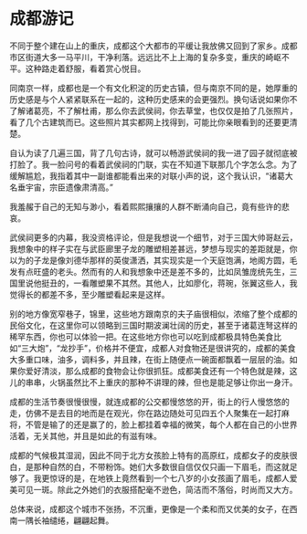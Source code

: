 # 成都游记
不同于整个建在山上的重庆，成都这个大都市的平缓让我放佛又回到了家乡。成都市区街道大多一马平川，干净利落。远远比不上上海的复杂多变，重庆的崎岖不平。这种路走着舒服，看着赏心悦目。

同南京一样，成都也是一个有文化积淀的历史古镇，但与南京不同的是，她厚重的历史感是与个人紧紧联系在一起的，这种历史感来的会更强烈。换句话说如果你不了解诸葛亮，不了解杜甫，那么你去武侯祠，你去草堂，也仅仅是拍了几张照片，看了几个古建筑而已。这些照片其实都网上找得到，可能比你亲眼看到的还要更清楚。

自认为读了几遍三国，背了几句古诗，就可以畅游武侯祠的我一进了园子就彻底被打脸了。我一脸问号的看着武侯祠的门联，实在不知道下联那几个字怎么念。为了缓解尴尬，我指着其中一副谁都能看出来的对联小声的说，这个我认识，“诸葛大名垂宇宙，宗臣遗像肃清高。”

我羞赧于自己的无知与渺小，看着熙熙攘攘的人群不断涌向自己，竟有些许的悲哀。

武侯祠更多的内幕，我没资格评论，但是我想说一个细节，对于三国大帅哥赵云，我想象中的样子实在与武臣廊里子龙的雕塑相差甚远，梦想与现实的差距就是，你以为的子龙是像刘德华那样的英俊潇洒，其实现实是一个天庭饱满，地阁方圆，毛发有点旺盛的老头。然而有的人和我想象中还是差不多的，比如凤雏庞统先生，三国里说他挺丑的，一看雕塑果不其然。其他人，比如廖化，蒋琬，张翼这些人，我觉得长的都差不多，至少雕塑看起来是这样。

别的地方像宽窄巷子，锦里，这些地方跟南京的夫子庙很相似，浓缩了整个成都的民俗文化，在这里你可以领略到三国时期波澜壮阔的历史，甚至于诸葛连弩这样的稀罕东西，你也可以体验一把。在这些地方你也可以吃到成都极具特色美食比如“三大炮”，“龙抄手”，价格并不便宜，成都人对食物还是很讲究的，成都的美食大多重口味，油多，调料多，并且辣，在街上随便点一碗面都飘着一层层的油。如果你爱好清淡，那么成都的食物会让你很抓狂。成都美食还有一个特色就是辣，这儿的串串，火锅虽然比不上重庆的那种不讲理的辣，但也是能足够让你出一身汗。

成都的生活节奏很慢很慢，就连成都的公交都慢悠悠的开，街上的行人慢悠悠的走，仿佛不是去目的地而是在观光，你在路边随处可见四五个人聚集在一起打麻将，不管是输了的还是赢了的，脸上都挂着幸福的微笑，每个人都在自己的小世界活着，无关其他，并且是如此的有滋有味。

成都的气候极其湿润，因此不同于北方女孩脸上特有的高原红，成都女子的皮肤很白，是那种自然的白，不带粉饰。她们大多数很自信仅仅只画一下眉毛，而这就足够了。我更惊讶的是，在地铁上竟然看到一个七八岁的小女孩画了眉毛，成都人爱美可见一斑。除此之外她们的衣服搭配毫不逊色，简洁而不落俗，时尚而又大方。

总体来说，成都这个城市不张扬，不沉重，更像是一个柔和而又优美的女子，在西南一隅长袖缱绻，翩翩起舞。